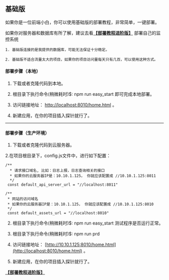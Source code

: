
## 基础版

如果你是一位前端小白，你可以使用基础版的部署教程，非常简单，一键部署。 

如果你对服务器和数据库有所了解，建议去看[**【部署教程进阶版】**](https://github.com/a597873885/webfunny_monitor/blob/master/Document_advanced.md) 部署自己的监控系统


    1. 基础版连接的是我提供的数据库，可能无法保证十分稳定。
    
    2. 基础版不适合流量太大的项目，如果你的项目访问量每天只有几百，可以使用这种方式。

#### 部署步骤（本地）

 1. 下载或者克隆代码到本地。
  
 2. 根目录下执行命令(稍微耗时)$: npm run easy_start   即可完成本地部署。
  
 3. 访问链接地址： [http://localhost:8010/home.html](http://localhost:8010/home.html) 。
 
 4. 新建应用，在你的项目插入探针就行了。
 
 
----------------------------

#### 部署步骤（生产环境）

 1. 下载或者克隆代码到云服务器。
 
 2.在项目根目录下，config.js文件中，进行如下配置：
        
    /**
      * 请求接口域名, 比如：日志上报，日志查询相关的接口
      * 如果你的云服务器IP是：10.10.1.125， 你就应该配置成 //10.10.1.125:8011
      */
     const default_api_server_url = "//localhost:8011" 

    /**
     * 网站的访问域名
     * 如果你的云服务器IP是：10.10.1.125， 你就应该配置成 //10.10.1.125:8010
     */
     const default_assets_url = "//localhost:8010"
  
 2. 根目录下执行命令(稍微耗时)$: npm run easy_start   测试程序是否运行正常。
 
 3. 根目录下执行命令(稍微耗时)$: npm run prd
  
 4. 访问链接地址： [http://10.10.1.125:8010/home.html](http://localhost:8010/home.html) 。
 
 5. 新建应用，在你的项目插入探针就行了。



[**【部署教程进阶版】**](https://github.com/a597873885/webfunny_monitor/blob/master/Document_advanced.md)


 
